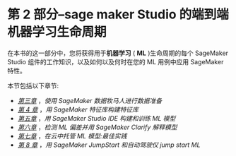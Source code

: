 <title>B17447_Section2_ePub_RK</title>

# 第 2 部分–sage maker Studio 的端到端机器学习生命周期

在本书的这一部分中，您将获得用于**机器学习** ( **ML** )生命周期的每个 SageMaker Studio 组件的工作知识，以及如何以及何时在您的 ML 用例中应用 SageMaker 特性。

本节包括以下章节:

*   [*第三章*](B17447_03_ePub_RK.xhtml#_idTextAnchor043) ，*使用 SageMaker 数据牧马人进行数据准备*
*   [*第 4 章*](B17447_04_ePub_RK.xhtml#_idTextAnchor063) ，*用 SageMaker 特征库构建特征库*
*   [*第五章*](B17447_05_ePub_RK.xhtml#_idTextAnchor077) ，*用 SageMaker Studio IDE 构建和训练 ML 模型*
*   [*第六章*](B17447_06_ePub_RK.xhtml#_idTextAnchor090) ，*检测 ML 偏差并用 SageMaker Clarify 解释模型*
*   [*第七章*](B17447_07_ePub_RK.xhtml#_idTextAnchor099) ，*在云中托管 ML 模型:最佳实践*
*   [*第 8 章*](B17447_08_ePub_RK.xhtml#_idTextAnchor108) ，*用 SageMaker JumpStart 和自动驾驶仪 jump start ML*